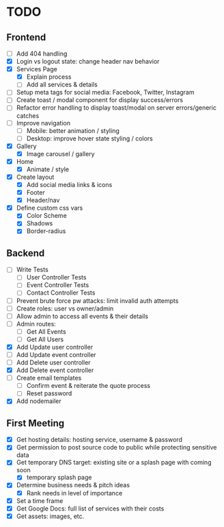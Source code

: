 # TODO

## Frontend

- [ ] Add 404 handling
- [x] Login vs logout state: change header nav behavior
- [x] Services Page
  - [x] Explain process
  - [ ] Add all services & details
- [ ] Setup meta tags for social media: Facebook, Twitter, Instagram
- [ ] Create toast / modal component for display success/errors
- [ ] Refactor error handling to display toast/modal on server errors/generic catches
- [ ] Improve navigation
  - [ ] Mobile: better animation / styling
  - [ ] Desktop: improve hover state styling / colors
- [x] Gallery
  - [x] Image carousel / gallery
- [x] Home
  - [x] Animate / style
- [x] Create layout
  - [x] Add social media links & icons
  - [x] Footer
  - [x] Header/nav
- [x] Define custom css vars
  - [x] Color Scheme
  - [x] Shadows
  - [x] Border-radius

## Backend

- [ ] Write Tests
  - [ ] User Controller Tests
  - [ ] Event Controller Tests
  - [ ] Contact Controller Tests
- [ ] Prevent brute force pw attacks: limit invalid auth attempts
- [ ] Create roles: user vs owner/admin
- [ ] Allow admin to access all events & their details
- [ ] Admin routes:
  - [ ] Get All Events
  - [ ] Get All Users
- [x] Add Update user controller
- [ ] Add Update event controller
- [ ] Add Delete user controller
- [x] Add Delete event controller
- [ ] Create email templates
  - [ ] Confirm event & reiterate the quote process
  - [ ] Reset password
- [x] Add nodemailer

## First Meeting

- [x] Get hosting details: hosting service, username & password
- [x] Get permission to post source code to public while protecting sensitive data
- [x] Get temporary DNS target: existing site or a splash page with coming soon
  - [x] temporary splash page
- [x] Determine business needs & pitch ideas
  - [x] Rank needs in level of importance
- [x] Set a time frame
- [x] Get Google Docs: full list of services with their costs
- [x] Get assets: images, etc.

